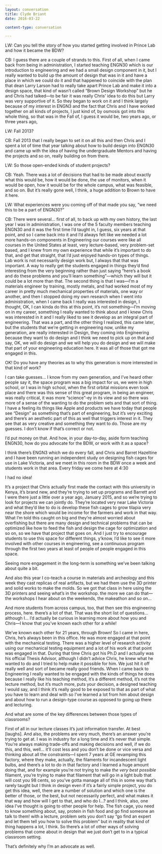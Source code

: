 ```yaml
---
layout: conversation
title: Clyde Briant
date: 2016-03-22

content-type: conversation

---
```


LW: Can you tell the story of how you started getting involved in Prince Lab and how it became the BDW? 

CB: I guess there are a couple of strands to this. First of all, when I came back from being in administration, I started teaching ENGN30 which is our introduction to engineering and we had a small design component in it, but I really wanted to build up the amount of design that was in it and have a place in which we could do it and that happened to coincide with the plan that dean Larry Larson had to really take apart Prince Lab and make it into a design space, that kind of wasn’t called “Brown Design Workshop” but he and Chris had talked—to be fair it was really Chris’ idea to do this but Larry was very supportive of it. So they began to work on it and I think largely because of my interest in ENGN3 and the fact that Chris and I have worked together on all kinds of projects, I just kind of, by osmosis got into this whole thing, so that was in the Fall of, I guess it would be, two years ago, or three years ago,

LW: Fall 2013?

CB: Fall 2013 that I really began to set it on all this and then Chris and I spent a lot of time that year talking about how to build design into ENGN30 and came up with the idea of having the undergraduate Mentors and having the projects and so on, really building on from there. 

LW: So those open-ended kinds of student projects? 

CB: Yeah. There was a lot of decisions that had to be made about exactly what this would be, how it would be done, the use of monitors, when it would be open, how it would be for the whole campus, what was feasible, and so on. But it’s really gone well, I think, a huge addition to Brown to have it here.

LW: What experiences were you coming off of that made you say, “we need this to be a part of ENGN30?”

CB: There were several… first of all, to back up with my own history, the last year I was in administration, I was one of the 5 faculty members teaching ENGN30 and it was the first time I’d taught in, I guess, six years at that point, and so I came back into it and I’d always felt like we needed a lot more hands-on components in Engineering our courses were like all courses in the United States at least, very lecture-based, very problem-set based, and I knew from my own experience that while it’s important to do that, and get that straight, that I’d just enjoyed hands-on types of things. Lab work is not necessarily design work but, I always that that was important. A way to really get the students engaged in things they’d find interesting from the very beginning rather than just saying “here’s a book and do these problems and you’ll learn something”—which they will but it could be a lot more than that. The second thing is that I was—I’m a materials engineer by training, mostly metals, and had worked most of my career in pretty much mechanical properties of materials, one way or another, and then I stopped doing my own research when I went into administration, when I came back I really was interested in design, I thought, OK, I can kinda do this at this point, it’s not something—I’m moving on in my career, something I really wanted to think about and I knew Chris was interested in it and I really liked to see it develop as an integral part of engineering. That was a part, and the other thing I realized, this came later, but the students that we’re getting in engineering now, unlike my generation, are really interested in Design, they coming into Engineering  because they want to do design and I think we need to pick up on that and say, OK, we will do design and we will help you do design and we will make that part of your engineering education here. It was all of those that got me engaged in this. 

OK! Do you have any theories as to why this generation is more interested in that kind of work? 

I can take guesses… I know from my own generation, and I’ve heard other people say it, the space program was a big impact for us, we were in high school, or I was in high school, when the first orbital missions even took place and there was this sense of this great program, in being an engineer, was really critical, it was more “science”-ey in its view and so there was more of a sense of the wanting to do the problem sets and that sort of thing. I have a feeling its things like Apple and products we have today that people see “Design” as something that’s part of engineering, but it’s very exciting and there’s an aesthetic part of this as well that triggers interest in it. They see that as very creative and something they want to do. Those are my guesses. I don’t know if that’s correct or not. 

I’d put money on that. And how, in your day-to-day, aside form teaching ENGN30, how do you advocate for the BDW, or work with it as a space?

I think there’s ENGN3 which we do every fall, and Chris and Barret Hazeltine and I have been running an independent study on designing fish cages for use in Lake Victoria, and we meet in this room in the BDW once a week and students work in that area. Every friday we come here at 4:30

I had no idea!

It’s a project that Chris actually first made the contact with this university in Kenya, it’s brand new, and they’re trying to set up programs and Barrett and I were there just a little over a year ago, January 2015, and so we’re trying to look for projects we can jointly do. They’re located very near Lake Victoria and what they’d like to do is develop these fish cages to grow tilapia very near the shore which would be income for the farmers and work in that way. What I’m told this caught on big and they’re almost worried about overfishing but there are many design and technical problems that can be optimized like how to feed the fish and design the cage for optimization and so on, so we have that project that goes on. And I just try to encourage students to use this space for different things, y’know, I’d like to see it more involved with other courses in engineering, see a continuous program through the first two years at least of people of people engaged in this space. 

Seeing more engagement in the long-term is something we’ve been talking about quite a bit.

And also this year I co-teach a course in materials and archeology and this week they cast replicas of real artifacts, but we had them use the 3D printer and solid works to make the molds. So we got that class in here using the 3D printers and seeing what’s in the workshop. the more we can do that—the workshops I hear about on the weekends, the makeathon and so on… 

And more students from across campus, too, that then see this engineering process, here. there’s a lot of that. That was the short list of questions… although I… I’d actually be curious in learning more about how you and Chris—I know that you’ve known each other for a while!

We’ve known each other for 21 years, through Brown! So I came in here, Chris, he’s always been in this office. He was more engaged at that point with the mechanical testing. There was a higher level of research activity using our mechanical testing equipment and a lot of his work at that point was engaged in that. During that time Chris got his Ph.D and I actually was his official Thesis Advisor, although I didn’t advice Chris, he knew what he wanted to do and I tried to help make it possible for him. We just hit it off really well and sort of became really good friends. When I came back to Engineering I really wanted to be engaged with the kinds of things he does because I really like his teaching method, it’s a different method, it’s not the lecture method, but it’s much more, puts your decision, a designed teaching I would say, and I think it’s really good to be exposed to that as part of what you have to learn and deal with so I’ve learned a lot from him about design and about how to run a design-type course as opposed to going up there and lecturing.

And what are some of the key differences between those types of classrooms?

First of all in our lecture classes it’s just information transfer. At best [laughs]. And also, the problems are very much, there’s an answer you’re trying to get at. I was in industry for a long time and it’s never that simple. You’re always making trade-offs and making decisions and well, if we do this, and this, well… it’ll cost less and you don’t be done or vice versa and thinking about all the constraints—I spent 7 years at GE revamping this factory, where they make, actually, the filaments for incandescent light bulbs, and there’s a lot to do in that factory and I learned a huge amount doing that, and for example you’re not trying to make _the very best possible_ filament, you’re trying to make that filament that will go in a light bulb that will cost you 98 cents, so you’ve gotta manage all of this in some way that’s rarely taught but I think in design even if it’s a fairly simple project, you do get this idea, well, there are a number of solution and which one is the better of those, or the best, but not necessarily perfect, and what makes it that way and how will I get to that, and who do I…? and I think, also, one idea I’ve thought is going to other people for help. The fish cage, you need to know something about, say, protein in fish food and go find someone an talk to them! with a lecture, problem sets you don’t say “go find an expert and let them tell you how to solve this problem” but in reality that kind of thing happens a lot, I think. So there’s a lot of other ways of solving problems that come about in design that we just don’t get to in a typical classroom setting. 

That’s definitely why I’m an advocate as well. 